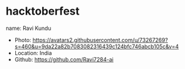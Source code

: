 # hacktoberfest

name: Ravi Kundu
- Photo: https://avatars2.githubusercontent.com/u/73267269?s=460&u=9da22a82b7083082316439c124bfc746abcb105c&v=4
- Location: India
- Github: https://github.com/Ravi7284-ai
